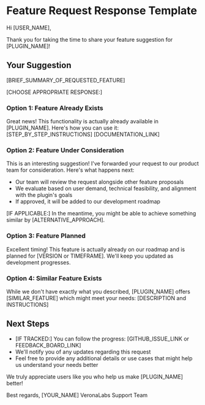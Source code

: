 # Feature Request Response Template

Hi [USER_NAME],

Thank you for taking the time to share your feature suggestion for [PLUGIN_NAME]!

## Your Suggestion
[BRIEF_SUMMARY_OF_REQUESTED_FEATURE]

[CHOOSE APPROPRIATE RESPONSE:]

### Option 1: Feature Already Exists
Great news! This functionality is actually already available in [PLUGIN_NAME]. Here's how you can use it:
[STEP_BY_STEP_INSTRUCTIONS]
[DOCUMENTATION_LINK]

### Option 2: Feature Under Consideration
This is an interesting suggestion! I've forwarded your request to our product team for consideration. Here's what happens next:
- Our team will review the request alongside other feature proposals
- We evaluate based on user demand, technical feasibility, and alignment with the plugin's goals
- If approved, it will be added to our development roadmap

[IF APPLICABLE:] In the meantime, you might be able to achieve something similar by [ALTERNATIVE_APPROACH].

### Option 3: Feature Planned
Excellent timing! This feature is actually already on our roadmap and is planned for [VERSION or TIMEFRAME]. We'll keep you updated as development progresses.

### Option 4: Similar Feature Exists
While we don't have exactly what you described, [PLUGIN_NAME] offers [SIMILAR_FEATURE] which might meet your needs:
[DESCRIPTION and INSTRUCTIONS]

## Next Steps
- [IF TRACKED:] You can follow the progress: [GITHUB_ISSUE_LINK or FEEDBACK_BOARD_LINK]
- We'll notify you of any updates regarding this request
- Feel free to provide any additional details or use cases that might help us understand your needs better

We truly appreciate users like you who help us make [PLUGIN_NAME] better!

Best regards,
[YOUR_NAME]
VeronaLabs Support Team
